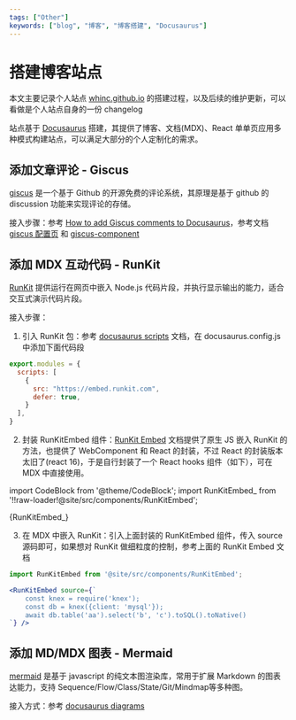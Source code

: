 ```yaml
---
tags: ["Other"]
keywords: ["blog", "博客", "博客搭建", "Docusaurus"]
---
```


# 搭建博客站点

本文主要记录个人站点 [whinc.github.io](https://whinc.github.io/) 的搭建过程，以及后续的维护更新，可以看做是个人站点自身的一份 changelog

站点基于 [Docusaurus](https://docusaurus.io/) 搭建，其提供了博客、文档(MDX)、React 单单页应用多种模式构建站点，可以满足大部分的个人定制化的需求。

<!--truncate-->

## 添加文章评论 - Giscus

[giscus](https://github.com/giscus/giscus) 是一个基于 Github 的开源免费的评论系统，其原理是基于 github 的 discussion 功能来实现评论的存储。

接入步骤：参考 [How to add Giscus comments to Docusaurus](https://m19v.github.io/blog/how-to-add-giscus-to-docusaurus)，参考文档[giscus 配置页](https://giscus.app/zh-CN) 和 [giscus-component](https://github.com/giscus/giscus-component)


## 添加 MDX 互动代码 - RunKit

[RunKit](https://runkit.com/home) 提供运行在网页中嵌入 Node.js 代码片段，并执行显示输出的能力，适合交互式演示代码片段。



接入步骤：

1. 引入 RunKit 包：参考 [docusaurus scripts](https://docusaurus.io/docs/2.3.1/api/docusaurus-config#scripts) 文档，在 docusaurus.config.js 中添加下面代码段
```js
export.modules = {
  scripts: [
    {
      src: "https://embed.runkit.com",
      defer: true,
    }
  ],
}
```

2. 封装 RunKitEmbed 组件：[RunKit Embed](https://runkit.com/docs/embed) 文档提供了原生 JS 嵌入 RunKit 的方法，也提供了 WebComponent 和 React 的封装，不过 React 的封装版本太旧了(react 16)，于是自行封装了一个 React hooks 组件（如下），可在 MDX 中直接使用。

import CodeBlock from '@theme/CodeBlock';
import RunKitEmbed_ from '!!raw-loader!@site/src/components/RunKitEmbed';

<CodeBlock language="tsx">{RunKitEmbed_}</CodeBlock>

3. 在 MDX 中嵌入 RunKit：引入上面封装的 RunKitEmbed 组件，传入 source 源码即可，如果想对 RunKit 做细粒度的控制，参考上面的 RunKit Embed 文档

```jsx
import RunKitEmbed from '@site/src/components/RunKitEmbed';

<RunKitEmbed source={`
    const knex = require('knex');
    const db = knex({client: 'mysql'});
    await db.table('aa').select('b', 'c').toSQL().toNative()
`} />
```

## 添加 MD/MDX 图表 - Mermaid

[mermaid](https://github.com/mermaid-js/mermaid) 是基于 javascript 的纯文本图渲染库，常用于扩展 Markdown 的图表达能力，支持 Sequence/Flow/Class/State/Git/Mindmap等多种图。

接入方式：参考 [docusaurus diagrams](https://docusaurus.io/docs/2.3.1/markdown-features/diagrams)